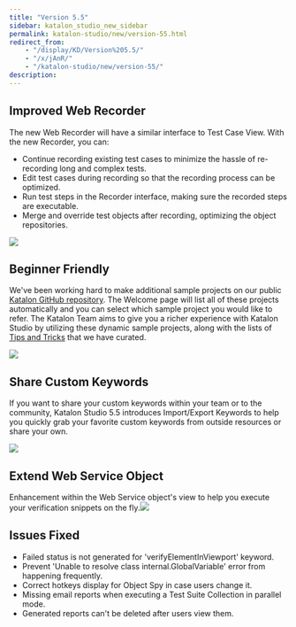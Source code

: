 ```yaml
---
title: "Version 5.5"
sidebar: katalon_studio_new_sidebar
permalink: katalon-studio/new/version-55.html
redirect_from:
    - "/display/KD/Version%205.5/"
    - "/x/jAnR/"
    - "/katalon-studio/new/version-55/"
description:
---
```

Improved Web Recorder
---------------------

The new Web Recorder will have a similar interface to Test Case View. With the new Recorder, you can:

*   Continue recording existing test cases to minimize the hassle of re-recording long and complex tests.
*   Edit test cases during recording so that the recording process can be optimized. 
*   Run test steps in the Recorder interface, making sure the recorded steps are executable.
*   Merge and override test objects after recording, optimizing the object repositories.

![](../../images/katalon-studio/new/version-55/Screen-Shot-2018-06-27-at-11.23.30.png)

Beginner Friendly
-----------------

We've been working hard to make additional sample projects on our public [Katalon GitHub repository](https://github.com/katalon-studio-samples). The Welcome page will list all of these projects automatically and you can select which sample project you would like to refer. The Katalon Team aims to give you a richer experience with Katalon Studio by utilizing these dynamic sample projects, along with the lists of [Tips and Tricks](/x/PgXR) that we have curated.

![](../../images/katalon-studio/new/version-55/image2018-7-6-113A353A3.png)

Share Custom Keywords
---------------------

If you want to share your custom keywords within your team or to the community, Katalon Studio 5.5 introduces Import/Export Keywords to help you quickly grab your favorite custom keywords from outside resources or share your own.

![](../../images/katalon-studio/new/version-55/image2018-6-21-113A383A45.png)

Extend Web Service Object
-------------------------

Enhancement within the Web Service object's view to help you execute your verification snippets on the fly.![](../../images/katalon-studio/new/version-55/Untitled.png)

Issues Fixed 
-------------

*   Failed status is not generated for 'verifyElementInViewport' keyword.
*   Prevent 'Unable to resolve class internal.GlobalVariable' error from happening frequently. 
*   Correct hotkeys display for Object Spy in case users change it.
*   Missing email reports when executing a Test Suite Collection in parallel mode.
*   Generated reports can't be deleted after users view them.